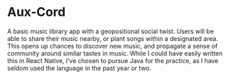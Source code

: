 # Aux-Cord

A basic music library app with a geopositional social twist. Users will be able to share their music nearby, or plant songs within a designated area. This opens up chances to discover new music, and propagate a sense of community around similar tastes in music. While I could have easily written this in React Native, I’ve chosen to pursue Java for the practice, as I have seldom used the language in the past year or two.
